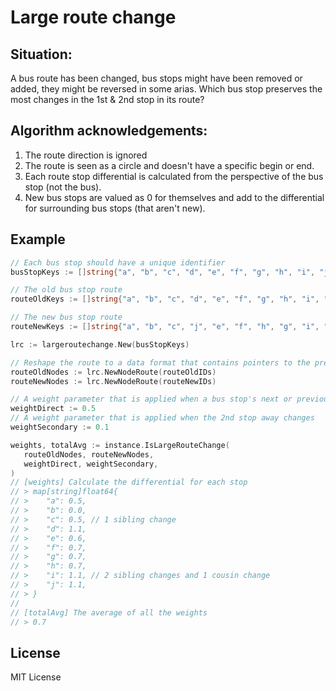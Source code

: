 # Large route change

## Situation:

A bus route has been changed, bus stops might have been removed or added, they might be reversed in some arias. Which bus stop preserves the most changes in the 1st & 2nd stop in its route?

## Algorithm acknowledgements:

1. The route direction is ignored
2. The route is seen as a circle and doesn't have a specific begin or end.
3. Each route stop differential is calculated from the perspective of the bus stop (not the bus).
4. New bus stops are valued as 0 for themselves and add to the differential for surrounding bus stops (that aren't new).

## Example

```go
// Each bus stop should have a unique identifier
busStopKeys := []string{"a", "b", "c", "d", "e", "f", "g", "h", "i", "j"}

// The old bus stop route
routeOldKeys := []string{"a", "b", "c", "d", "e", "f", "g", "h", "i", "j"}

// The new bus stop route
routeNewKeys := []string{"a", "b", "c", "j", "e", "f", "h", "g", "i", "d"},

lrc := largeroutechange.New(busStopKeys)

// Reshape the route to a data format that contains pointers to the previous and next node. 
routeOldNodes := lrc.NewNodeRoute(routeOldIDs)
routeNewNodes := lrc.NewNodeRoute(routeNewIDs)

// A weight parameter that is applied when a bus stop's next or previous changes
weightDirect := 0.5
// A weight parameter that is applied when the 2nd stop away changes
weightSecondary := 0.1

weights, totalAvg := instance.IsLargeRouteChange(
   routeOldNodes, routeNewNodes, 
   weightDirect, weightSecondary,
)
// [weights] Calculate the differential for each stop
// > map[string]float64{
// >    "a": 0.5,
// >    "b": 0.0,
// >    "c": 0.5, // 1 sibling change
// >    "d": 1.1,
// >    "e": 0.6,
// >    "f": 0.7,
// >    "g": 0.7,
// >    "h": 0.7,
// >    "i": 1.1, // 2 sibling changes and 1 cousin change
// >    "j": 1.1,
// > }
//
// [totalAvg] The average of all the weights
// > 0.7
```

## License

MIT License